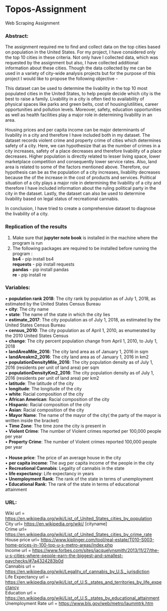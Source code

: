 # Topos-Assignment
Web Scraping Assignment

### Abstract: <br />
The assignment required me to find and collect data on the top cities based on population in the United States. For my project, I have considered only the top 10 cities in these criteria. Not only have I collected data, which was requested by the assignment but also, I have collected additional information about these cities. Though the data collected by me can be used in a variety of city-wide analysis projects but for the purpose of this project I would like to propose the following objective -

This dataset can be used to determine the livability in the top 10 most populated cities in the United States, to help people decide which city is the best to raise a family. Livability in a city is often tied to availability of physical spaces like parks and green belts, cost of housing/utilities, career opportunities and pollution levels. Moreover, safety, education opportunities as well as health facilities play a major role in determining livability in an area. 

Housing prices and per capita income can be major determinants of livability in a city and therefore I have included both in my dataset. The dataset records violent crime and property crime of cities which determines safety of a city. Here, we can hypothesize that as the number of crimes in a city increases, safety of a place decreases and therefore livability of a place decreases. Higher population is directly related to lesser living space, lower marketplace competition and consequently lower service rates. Also, land area is related to some of the factors mentioned above. Therefore, our hypothesis can be as the population of a city increases, livability decreases because the of the increase in the cost of products and services. Political situation of a city plays a major role in determining the livability of a city and therefore I have included information about the ruling political party in the city in the dataset. Lastly, the dataset can also be used to determine livability based on legal status of recreational cannabis. 

In conclusion, I have tried to create a comprehensive dataset to diagnose the livability of a city. 

### Replication of the results
1. Make sure that **jupyter note book** is installed in the machine where the program is run <br />
2. The following packages are required to be installed before running the program : <br />
  **bs4** - pip install bs4 <br />
  **requests** - pip install requests <br />
  **pandas** - pip install pandas <br />
  **re** - pip install re <br />
  


### Variables:<br />
•	**population rank 2018**: The city rank by population as of July 1, 2018, as estimated by the United States Census Bureau <br />
•	**city**: The city name <br />
•	**state**: The name of the state in which the city lies <br />
•	**estimate_2017**: The city population as of July 1, 2018, as estimated by the United States Census Bureau <br />
•	**census_2010**: The city population as of April 1, 2010, as enumerated by the 2010 United States Census  <br />
•	**change**: The city percent population change from April 1, 2010, to July 1, 2018 <br />
•	**landAreaMile_2016**: The city land area as of January 1, 2016 in sqm <br />
•	**landAreakm2_2016**: The city land area as of January 1, 2016 in km2 <br />
•	**populationDensityMile_2016**: The city population density as of July 1, 2016 (residents per unit of land area) per sqm <br />
•	**populationDensityKm2_2016**: The city population density as of July 1, 2016 (residents per unit of land area) per km2 <br />
•	**latitude**: The latitude of the city <br />
•	**longitude**: The longitude of the city <br />
•	**white**: Racial composition of the city  <br />
•	**African American**: Racial composition of the city <br />
•	**Hispanic**: Racial composition of the city <br />
•	**Asian**: Racial composition of the city <br />
•	**Mayor Name**: The name of the mayor of the city( the party of the mayor is written inside the bracket) <br />
•	**Time Zone**: The time zone the city is present in <br />
•	**Violent Crime**: The number of Violent crimes reported per 100,000 people per year <br />
•	**Property Crime**: The number of Violent crimes reported 100,000 people per year <br />	
•	**House price**: The price of an average house in the city <br />
•	**per capita income**: The avg per capita income of the people in the city <br />
•	**Recreational Cannabis**: Legality of cannabis in the state <br />
•	**life expectancy**: Life expectancy in years <br />
•	**Unemployment Rank**: The rank of the state in terms of unemployment <br />
•	**Educational Rank**: The rank of the state in terms of educational attainment <br />


### URL:

Wiki url = https://en.wikipedia.org/wiki/List_of_United_States_cities_by_population <br />
City url= https://en.wikipedia.org/wiki/ [cityname] <br />
Crime url= https://en.wikipedia.org/wiki/List_of_United_States_cities_by_crime_rate  <br />
House price url= https://www.kiplinger.com/tool/real-estate/T010-S003-home-prices-in-100-top-u-s-metro-areas/index.php   <br />
Income url = https://www.forbes.com/sites/jacquelynsmith/2013/11/27/the-u-s-cities-where-people-earn-the-biggest-and-smallest-paychecks/#7a4324283b0d <br />
Cannabis url = https://en.wikipedia.org/wiki/Legality_of_cannabis_by_U.S._jurisdiction <br />
Life Expectancy url =  https://en.wikipedia.org/wiki/List_of_U.S._states_and_territories_by_life_expectancy <br /> 
Education url = https://en.wikipedia.org/wiki/List_of_U.S._states_by_educational_attainment <br />
Unemployment Rate url = https://www.bls.gov/web/metro/laummtrk.htm <br />

